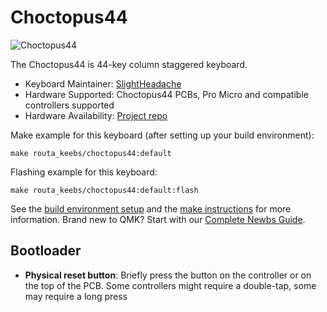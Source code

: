 # Choctopus44

![Choctopus44](https://raw.githubusercontent.com/SlightHeadache/choctopus44/master/images/choctopus44_grid.png)

The Choctopus44 is 44-key column staggered keyboard.

* Keyboard Maintainer: [SlightHeadache](https://github.com/SlightHeadache)
* Hardware Supported: Choctopus44 PCBs, Pro Micro and compatible controllers supported
* Hardware Availability: [Project repo](https://github.com/SlightHeadache/choctopus44)

Make example for this keyboard (after setting up your build environment):

    make routa_keebs/choctopus44:default

Flashing example for this keyboard:

    make routa_keebs/choctopus44:default:flash

See the [build environment setup](https://docs.qmk.fm/#/getting_started_build_tools) and the [make instructions](https://docs.qmk.fm/#/getting_started_make_guide) for more information.
Brand new to QMK? Start with our [Complete Newbs Guide](https://docs.qmk.fm/#/newbs).

## Bootloader

* **Physical reset button**: Briefly press the button on the controller or on the top of the PCB. Some controllers might require a double-tap, some may require a long press
